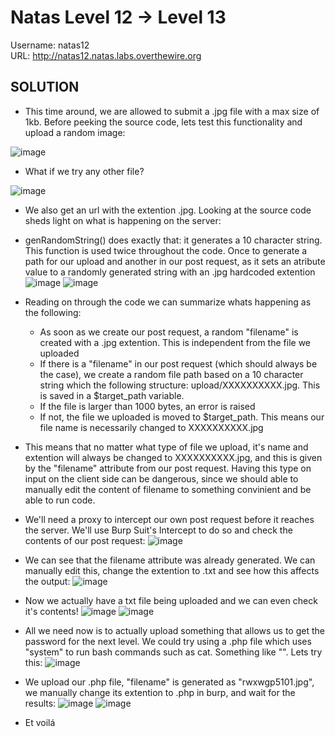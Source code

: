# Natas Level 12 → Level 13

Username: natas12 <br>
URL:      http://natas12.natas.labs.overthewire.org

## SOLUTION

- This time around, we are allowed to submit a .jpg file with a max size of 1kb. Before peeking the source code, lets test this functionality and upload a random image:
  
![image](https://github.com/DjentMachine/OverTheWire-CTF/assets/44790709/a58a4ce0-3c7e-4642-bd81-915a0016c926)

- What if we try any other file?
  
![image](https://github.com/DjentMachine/OverTheWire-CTF/assets/44790709/05aea711-b168-4dcd-a9e2-6d32e41c2c32)

- We also get an url with the extention .jpg. Looking at the source code sheds light on what is happening on the server:

- genRandomString() does exactly that: it generates a 10 character string. This function is used twice throughout the code. Once to generate a path for our upload and another in our post request, as it sets an atribute value to a randomly generated string with an .jpg hardcoded extention  
 ![image](https://github.com/DjentMachine/OverTheWire-CTF/assets/44790709/f17b1888-d372-4099-964d-4d02889a3152)
 ![image](https://github.com/DjentMachine/OverTheWire-CTF/assets/44790709/9e915fad-7259-45fd-b85c-9df174806dc3)

- Reading on through the code we can summarize whats happening as the following:
  - As soon as we create our post request, a random "filename" is created with a .jpg extention. This is independent from the file we uploaded
  - If there is a "filename" in our post request (which should always be the case), we create a random file path based on a 10 character string which the following structure:  upload/XXXXXXXXXX.jpg. This is saved in a $target_path variable.
  - If the file is larger than 1000 bytes, an error is raised
  - If not, the file we uploaded is moved to $target_path. This means our file name is necessarily changed to XXXXXXXXXX.jpg     

- This means that no matter what type of file we upload, it's name and extention will always be changed to XXXXXXXXXX.jpg, and this is given by the "filename" attribute from our post request. Having this type on input on the client side can be dangerous, since we should able to manually edit the content of filename to something convinient and be able to run code.

- We'll need a proxy to intercept our own post request before it reaches the server. We'll use Burp Suit's Intercept to do so and check the contents of our post request:
  ![image](https://github.com/DjentMachine/OverTheWire-CTF/assets/44790709/214dcefb-1d45-44b9-a64a-ce3ab70ed1d1)

- We can see that the filename attribute was already generated. We can manually edit this, change the extention to .txt and see how this affects the output:
  ![image](https://github.com/DjentMachine/OverTheWire-CTF/assets/44790709/35d20c85-b130-45ed-a970-53e51e828d3e)

- Now we actually have a txt file being uploaded and we can even check it's contents!
  ![image](https://github.com/DjentMachine/OverTheWire-CTF/assets/44790709/36d70345-396a-4cea-87c3-6faceddf8832)
  ![image](https://github.com/DjentMachine/OverTheWire-CTF/assets/44790709/be09e7f3-aa05-4499-beeb-d95e96254cff)

- All we need now is to actually upload something that allows us to get the password for the next level. We could try using a .php file which uses "system" to run bash commands such as cat. Something like "<?php echo system(\"cat /etc/natas_webpass/natas13\"); ?>". Lets try this:
  ![image](https://github.com/DjentMachine/OverTheWire-CTF/assets/44790709/624ce4c9-c9d5-431d-a565-84edf53971be)

- We upload our .php file, "filename" is generated as "rwxwgp5101.jpg", we manually change its extention to .php in burp, and wait for the results:
![image](https://github.com/DjentMachine/OverTheWire-CTF/assets/44790709/ca90e230-5a0a-4819-b571-ea3a520b6876)
![image](https://github.com/DjentMachine/OverTheWire-CTF/assets/44790709/b999dcc6-7223-47df-90a3-a43c8c553c89)

- Et voilá



